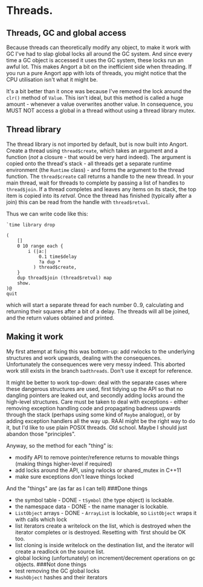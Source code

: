 # Threads.

## Threads, GC and global access

Because threads can theoretically modify any object, to make it work
with GC I've had to slap global locks all around the GC system.
And since every time a GC object is accessed it uses the GC system,
these locks run an awful lot. This makes Angort a bit on the inefficient
side when threading. If you run a pure Angort app with lots of
threads, you might notice that the CPU utilisation isn't what it might be.

It's a bit better than it once was because I've removed the lock
around the `clr()` method of `Value`. This isn't ideal, but this method
is called a huge amount - whenever a value overwrites another value.
In consequence, you MUST NOT access a global in a thread without
using a thread library mutex.

## Thread library

The thread library is not imported by default, but is now built into
Angort. Create
a thread using `thread$create`, which takes an argument and a function
(*not* a closure - that would be very hard indeed). The argument is
copied onto the thread's stack - all threads get a separate runtime
environment (the `Runtime` class) - and forms the argument
to the thread function. The `thread$create` call returns a handle to the
new thread. In your main thread, wait for threads to complete by
passing a list of handles to `thread$join`. If a thread completes
and leaves any items on its stack, the top item is copied into its
*retval*. Once the thread has finished (typically after a join) this
can be read from the handle with `thread$retval`.

Thus we can write code like this:
```
`time library drop

(
    []
    0 10 range each {
        i (|a:| 
            0.1 time$delay
            ?a dup *
          ) thread$create,
    }
    dup thread$join (thread$retval) map
    show.
)@
quit
```
which will start a separate thread for each number 0..9, calculating
and returning their squares after a bit of a delay. The threads will
all be joined, and the return values obtained and printed.

## Making it work
My first attempt at fixing this was bottom-up: add rwlocks to the 
underlying structures and work upwards, dealing with the consequences.
Unfortunately the consequences were very messy indeed. This aborted
work still exists in the branch `badthreads`. Don't use it except
for reference.

It might be better to work top-down: deal with the separate cases
where these dangerous structures are used, first tidying up the
API so that no dangling pointers are leaked out, and secondly
adding locks around the high-level structures. Care must be taken
to deal with exceptions - either removing exception handling code
and propagating badness upwards through the stack (perhaps using
some kind of `Maybe` analogue), or by adding exception handlers
all the way up. RAAI might be the right way to do it, but I'd like
to use plain POSIX threads. Old school. Maybe I should just abandon
those "principles".

Anyway, so the method for each "thing" is:
- modify API to remove pointer/reference returns to movable things (making things higher-level if required)
- add locks around the API, using rwlocks or shared_mutex in C++11
- make sure exceptions don't leave things locked

And the "things" are (as far as I can tell)
###Done things
- the symbol table - DONE - `tSymbol` (the type object) is lockable.
- the namespace data - DONE - the name manager is lockable.
- `ListObject` arrays - DONE - `ArrayList` is lockable, so `ListObject` wraps it with calls which lock
- list iterators create a writelock on the list, which is destroyed when the iterator completes or is destroyed. Resetting with `first should be OK too.
- list cloning is inside writelock on the destination list, and the iterator will create a readlock on the source list.
- global locking (unfortunately) on increment/decrement operations on gc objects.
###Not done things
- test removing the GC global locks
- `HashObject` hashes and their iterators

